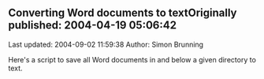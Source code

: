 ## Converting Word documents to textOriginally published: 2004-04-19 05:06:42 
Last updated: 2004-09-02 11:59:38 
Author: Simon Brunning 
 
Here's a script to save all Word documents in and below a given directory to text.